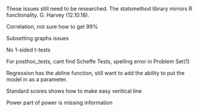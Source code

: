 These issues still need to be researched.  The statsmethod library mirrors R functionality.  G. Harvey (12.10.18).

Correlation, not sure how to get 99%

Subsetting graphs issues

No 1-sided t-tests

For posthoc_tests, cant find Scheffe Tests, spelling error in Problem Set(1)

Regression has the abline function, still want to add the ability to put the model in as a parameter.

Standard scores shows how to make easy veritical line

Power part of power is missing information

